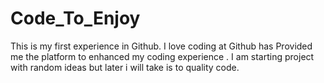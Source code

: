 # Code_To_Enjoy
This is my first experience in Github. I love coding at Github has Provided me the  platform to enhanced my coding experience . I am starting project with random ideas but later i will take is to quality code.
